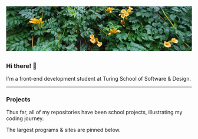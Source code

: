 # [![HEADER](./banner-flowers.jpg)](https://www.linkedin.com/in/hayleywitherell/)

### Hi there! 👋

I'm a front-end development student at Turing School of Software & Design.

---
 
### Projects

Thus far, all of my repositories have been school projects, illustrating my coding journey.

The largest programs & sites are pinned below.

